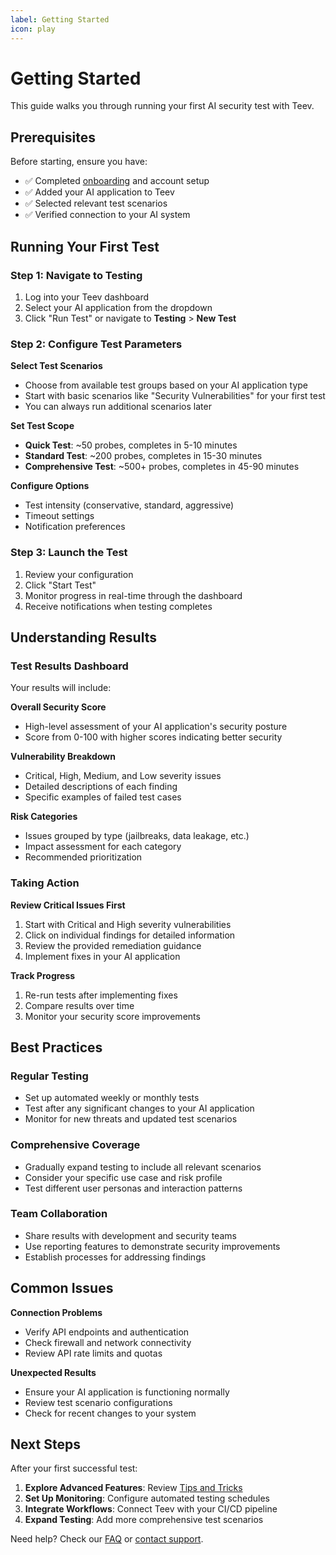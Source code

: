 ```yaml
---
label: Getting Started
icon: play
---
```


# Getting Started

This guide walks you through running your first AI security test with Teev.

## Prerequisites

Before starting, ensure you have:

- ✅ Completed [onboarding](onboarding.md) and account setup
- ✅ Added your AI application to Teev
- ✅ Selected relevant test scenarios
- ✅ Verified connection to your AI system

## Running Your First Test

### Step 1: Navigate to Testing

1. Log into your Teev dashboard
2. Select your AI application from the dropdown
3. Click "Run Test" or navigate to **Testing** > **New Test**

### Step 2: Configure Test Parameters

**Select Test Scenarios**
- Choose from available test groups based on your AI application type
- Start with basic scenarios like "Security Vulnerabilities" for your first test
- You can always run additional scenarios later

**Set Test Scope**
- **Quick Test**: ~50 probes, completes in 5-10 minutes
- **Standard Test**: ~200 probes, completes in 15-30 minutes  
- **Comprehensive Test**: ~500+ probes, completes in 45-90 minutes

**Configure Options**
- Test intensity (conservative, standard, aggressive)
- Timeout settings
- Notification preferences

### Step 3: Launch the Test

1. Review your configuration
2. Click "Start Test"
3. Monitor progress in real-time through the dashboard
4. Receive notifications when testing completes

## Understanding Results

### Test Results Dashboard

Your results will include:

**Overall Security Score**
- High-level assessment of your AI application's security posture
- Score from 0-100 with higher scores indicating better security

**Vulnerability Breakdown**
- Critical, High, Medium, and Low severity issues
- Detailed descriptions of each finding
- Specific examples of failed test cases

**Risk Categories**
- Issues grouped by type (jailbreaks, data leakage, etc.)
- Impact assessment for each category
- Recommended prioritization

### Taking Action

**Review Critical Issues First**
1. Start with Critical and High severity vulnerabilities
2. Click on individual findings for detailed information
3. Review the provided remediation guidance
4. Implement fixes in your AI application

**Track Progress**
1. Re-run tests after implementing fixes
2. Compare results over time
3. Monitor your security score improvements

## Best Practices

### Regular Testing
- Set up automated weekly or monthly tests
- Test after any significant changes to your AI application
- Monitor for new threats and updated test scenarios

### Comprehensive Coverage
- Gradually expand testing to include all relevant scenarios
- Consider your specific use case and risk profile
- Test different user personas and interaction patterns

### Team Collaboration
- Share results with development and security teams
- Use reporting features to demonstrate security improvements
- Establish processes for addressing findings

## Common Issues

**Connection Problems**
- Verify API endpoints and authentication
- Check firewall and network connectivity
- Review API rate limits and quotas

**Unexpected Results**
- Ensure your AI application is functioning normally
- Review test scenario configurations
- Check for recent changes to your system

## Next Steps

After your first successful test:

1. **Explore Advanced Features**: Review [Tips and Tricks](tips-and-tricks.md)
2. **Set Up Monitoring**: Configure automated testing schedules
3. **Integrate Workflows**: Connect Teev with your CI/CD pipeline
4. **Expand Testing**: Add more comprehensive test scenarios

Need help? Check our [FAQ](faqs.md) or [contact support](/troubleshooting/contact-support/). 